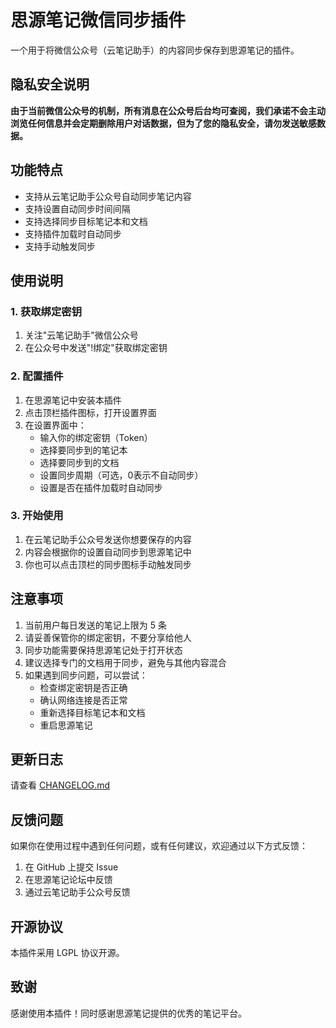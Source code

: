 # 思源笔记微信同步插件

一个用于将微信公众号（云笔记助手）的内容同步保存到思源笔记的插件。

## 隐私安全说明

**由于当前微信公众号的机制，所有消息在公众号后台均可查阅，我们承诺不会主动浏览任何信息并会定期删除用户对话数据，但为了您的隐私安全，请勿发送敏感数据。**

## 功能特点

* 支持从云笔记助手公众号自动同步笔记内容
* 支持设置自动同步时间间隔
* 支持选择同步目标笔记本和文档
* 支持插件加载时自动同步
* 支持手动触发同步

## 使用说明

### 1. 获取绑定密钥

1. 关注"云笔记助手"微信公众号
2. 在公众号中发送"!绑定"获取绑定密钥

### 2. 配置插件

1. 在思源笔记中安装本插件
2. 点击顶栏插件图标，打开设置界面
3. 在设置界面中：
   - 输入你的绑定密钥（Token）
   - 选择要同步到的笔记本
   - 选择要同步到的文档
   - 设置同步周期（可选，0表示不自动同步）
   - 设置是否在插件加载时自动同步

### 3. 开始使用

1. 在云笔记助手公众号发送你想要保存的内容
2. 内容会根据你的设置自动同步到思源笔记中
3. 你也可以点击顶栏的同步图标手动触发同步

## 注意事项

1. 当前用户每日发送的笔记上限为 5 条
2. 请妥善保管你的绑定密钥，不要分享给他人
3. 同步功能需要保持思源笔记处于打开状态
4. 建议选择专门的文档用于同步，避免与其他内容混合
5. 如果遇到同步问题，可以尝试：
   - 检查绑定密钥是否正确
   - 确认网络连接是否正常
   - 重新选择目标笔记本和文档
   - 重启思源笔记

## 更新日志

请查看 [CHANGELOG.md](./CHANGELOG.md)

## 反馈问题

如果你在使用过程中遇到任何问题，或有任何建议，欢迎通过以下方式反馈：

1. 在 GitHub 上提交 Issue
2. 在思源笔记论坛中反馈
3. 通过云笔记助手公众号反馈

## 开源协议

本插件采用 LGPL 协议开源。

## 致谢

感谢使用本插件！同时感谢思源笔记提供的优秀的笔记平台。

